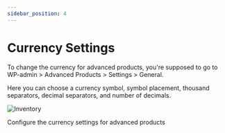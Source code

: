 ```yaml
---
sidebar_position: 4
---
```

# Currency Settings

To change the currency for advanced products, you're supposed to go to WP-admin > Advanced Products > Settings > General.

Here you can choose a currency symbol, symbol placement, thousand separators, decimal separators, and number of decimals.

![Inventory](./img/currency.avif)

Configure the currency settings for advanced products

